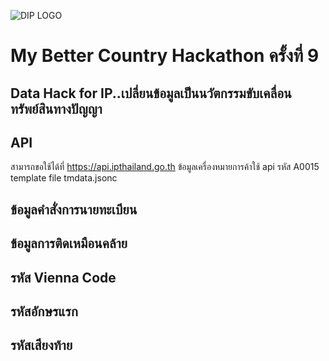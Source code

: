 ![DIP LOGO](https://www.ipthailand.go.th/images/001/DIP-Logo.png)
# My Better Country Hackathon ครั้งที่ 9
## Data Hack for IP..เปลี่ยนข้อมูลเป็นนวัตกรรมขับเคลื่อนทรัพย์สินทางปัญญา

## API 
สามารถขอใช้ได้ที่ https://api.ipthailand.go.th
ข้อมูลเครื่องหมายการค้าใช้ api รหัส A0015
template file tmdata.jsonc

## ข้อมูลคำสั่งการนายทะเบียน


## ข้อมูลการติดเหมือนคล้าย


## รหัส Vienna Code


## รหัสอักษรแรก


## รหัสเสียงท้าย

